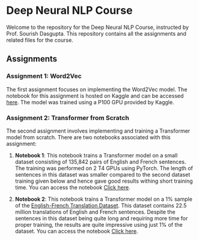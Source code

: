 # Deep Neural NLP Course

Welcome to the repository for the Deep Neural NLP Course, instructed by Prof. Sourish Dasgupta. This repository contains all the assignments and related files for the course.

## Assignments

### Assignment 1: Word2Vec

The first assignment focuses on implementing the Word2Vec model. The notebook for this assignment is hosted on Kaggle and can be accessed [here](https://www.kaggle.com/code/divyapatel4/word2vec). The model was trained using a P100 GPU provided by Kaggle. 

### Assignment 2: Transformer from Scratch

The second assignment involves implementing and training a Transformer model from scratch. There are two notebooks associated with this assignment:

1. **Notebook 1**: This notebook trains a Transformer model on a small dataset consisting of 135,842 pairs of English and French sentences. The training was performed on 2 T4 GPUs using PyTorch. The length of sentences in this dataset was smaller compared to the second dataset training given below and hence gave good results withing short training time. You can access the notebook [Click here](https://www.kaggle.com/divyapatel4/transformer-implementation-training).

2. **Notebook 2**: This notebook trains a Transformer model on a 1% sample of the [English-French Translation Dataset](https://www.kaggle.com/datasets/dhruvildave/en-fr-translation-dataset/versions/2). This dataset contains 22.5 million translations of English and French sentences. Despite the sentences in this dataset being quite long and requiring more time for proper training, the results are quite impressive using just 1% of the dataset. You can access the notebook [Click here](https://www.kaggle.com/code/divyapatel4/transformer-implementation-training-on-t4x2).
